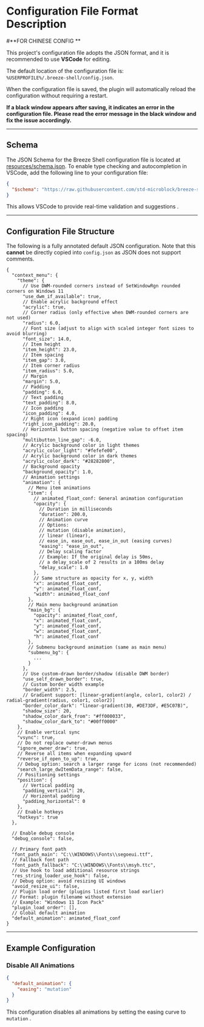 # Configuration File Format Description
#**FOR CHINESE CONFIG **

This project's configuration file adopts the JSON format, and it is recommended to use **VSCode** for editing.

The default location of the configuration file is:  
`%USERPROFILE%/.breeze-shell/config.json`.  

When the configuration file is saved, the plugin will automatically reload the configuration without requiring a restart.

**If a black window appears after saving, it indicates an error in the configuration file. Please read the error message in the black window and fix the issue accordingly.**

---

## Schema

The JSON Schema for the Breeze Shell configuration file is located at  
[resources/schema.json](./resources/schema.json). To enable type checking and autocompletion in VSCode, add the following line to your configuration file:

```json
{
  "$schema": "https://raw.githubusercontent.com/std-microblock/breeze-shell/refs/heads/master/resources/schema.json"
}
```

This allows VSCode to provide real-time validation and suggestions .

---

## Configuration File Structure

The following is a fully annotated default JSON configuration. Note that this **cannot** be directly copied into `config.json` as JSON does not support comments.

```json5
{
  "context_menu": {
    "theme": {
      // Use DWM-rounded corners instead of SetWindowRgn rounded corners on Windows 11
      "use_dwm_if_available": true,
      // Enable acrylic background effect
      "acrylic": true,
      // Corner radius (only effective when DWM-rounded corners are not used)
      "radius": 6.0,
      // Font size (adjust to align with scaled integer font sizes to avoid blurring)
      "font_size": 14.0,
      // Item height
      "item_height": 23.0,
      // Item spacing
      "item_gap": 3.0,
      // Item corner radius
      "item_radius": 5.0,
      // Margin
      "margin": 5.0,
      // Padding
      "padding": 6.0,
      // Text padding
      "text_padding": 8.0,
      // Icon padding
      "icon_padding": 4.0,
      // Right icon (expand icon) padding
      "right_icon_padding": 20.0,
      // Horizontal button spacing (negative value to offset item spacing)
      "multibutton_line_gap": -6.0,
      // Acrylic background color in light themes
      "acrylic_color_light": "#fefefe00",
      // Acrylic background color in dark themes
      "acrylic_color_dark": "#28282800",
      // Background opacity
      "background_opacity": 1.0,
      // Animation settings
      "animation": {
        // Menu item animations
        "item": {
          // animated_float_conf: General animation configuration
          "opacity": {
            // Duration in milliseconds
            "duration": 200.0,
            // Animation curve
            // Options: 
            // mutation (disable animation), 
            // linear (linear), 
            // ease_in, ease_out, ease_in_out (easing curves)
            "easing": "ease_in_out",
            // Delay scaling factor
            // Example: If the original delay is 50ms, 
            // a delay_scale of 2 results in a 100ms delay
            "delay_scale": 1.0
          },
          // Same structure as opacity for x, y, width
          "x": animated_float_conf,
          "y": animated_float_conf,
          "width": animated_float_conf
        },
        // Main menu background animation
        "main_bg": {
          "opacity": animated_float_conf,
          "x": animated_float_conf,
          "y": animated_float_conf,
          "w": animated_float_conf,
          "h": animated_float_conf
        },
        // Submenu background animation (same as main menu)
        "submenu_bg": {
          ...
        }
      },
      // Use custom-drawn border/shadow (disable DWM border)
      "use_self_drawn_border": true,
      // Custom border width example
      "border_width": 2.5,
      // Gradient support: [linear-gradient(angle, color1, color2) / radial-gradient(radius, color1, color2)]
      "border_color_dark": "linear-gradient(30, #DE73DF, #E5C07B)",
      "shadow_size": 20,
      "shadow_color_dark_from": "#ff000033",
      "shadow_color_dark_to": "#00ff0000"
    },
    // Enable vertical sync
    "vsync": true,
    // Do not replace owner-drawn menus
    "ignore_owner_draw": true,
    // Reverse all items when expanding upward
    "reverse_if_open_to_up": true,
    // Debug option: search a larger range for icons (not recommended)
    "search_large_dwItemData_range": false,
    // Positioning settings
    "position": {
      // Vertical padding
      "padding_vertical": 20,
      // Horizontal padding
      "padding_horizontal": 0
    },
    // Enable hotkeys
    "hotkeys": true
  },

  // Enable debug console
  "debug_console": false,

  // Primary font path
  "font_path_main": "C:\\WINDOWS\\Fonts\\segoeui.ttf",
  // Fallback font path
  "font_path_fallback": "C:\\WINDOWS\\Fonts\\msyh.ttc",
  // Use hook to load additional resource strings
  "res_string_loader_use_hook": false,
  // Debug option: avoid resizing UI windows
  "avoid_resize_ui": false,
  // Plugin load order (plugins listed first load earlier)
  // Format: plugin filename without extension
  // Example: "Windows 11 Icon Pack"
  "plugin_load_order": [],
  // Global default animation
  "default_animation": animated_float_conf
}
```

---

## Example Configuration

### Disable All Animations

```json
{
  "default_animation": {
    "easing": "mutation"
  }
}
```

This configuration disables all animations by setting the easing curve to `mutation` .
